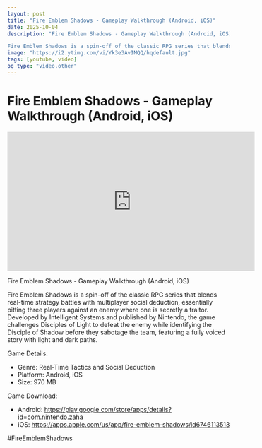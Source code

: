 ```yaml
---
layout: post
title: "Fire Emblem Shadows - Gameplay Walkthrough (Android, iOS)"
date: 2025-10-04
description: "Fire Emblem Shadows - Gameplay Walkthrough (Android, iOS)

Fire Emblem Shadows is a spin-off of the classic RPG series that blends real-time strategy ba..."
image: "https://i2.ytimg.com/vi/Yk3e3AvIMQQ/hqdefault.jpg"
tags: [youtube, video]
og_type: "video.other"
---
```


<script type="application/ld+json">
{
  "@context": "http://schema.org",
  "@type": "VideoObject",
  "name": "Fire Emblem Shadows - Gameplay Walkthrough (Android, iOS)",
  "description": "Fire Emblem Shadows - Gameplay Walkthrough (Android, iOS)\n\nFire Emblem Shadows is a spin-off of the classic RPG series that blends real-time strategy battles with multiplayer social deduction, essentially pitting three players against an enemy where one is secretly a traitor. Developed by Intelligent Systems and published by Nintendo, the game challenges Disciples of Light to defeat the enemy while identifying the Disciple of Shadow before they sabotage the team, featuring a fully voiced story with light and dark paths.\n\nGame Details:\n\n- Genre: Real-Time Tactics and Social Deduction\n- Platform: Android, iOS\n- Size: 970 MB\n\nGame Download:\n\n- Android: https://play.google.com/store/apps/details?id=com.nintendo.zaha\n- iOS: https://apps.apple.com/us/app/fire-emblem-shadows/id6746113513\n\n#FireEmblemShadows",
  "thumbnailUrl": "https://i2.ytimg.com/vi/Yk3e3AvIMQQ/hqdefault.jpg",
  "uploadDate": "2025-10-04T15:00:55",
  "embedUrl": "https://www.youtube.com/embed/Yk3e3AvIMQQ",
  "publisher": {
    "@type": "Person",
    "name": "Celo Zaga"
  },
  "mainEntityOfPage": {
    "@type": "WebPage",
    "@id": "https://celozaga.github.io/2025/10/04/fire-emblem-shadows---gameplay-walkthrough-(android,-ios)-Yk3e3AvIMQQ.html"
  },
  "duration": "PT0M0S"
}
</script>

<script type="application/ld+json">
{
  "@context": "http://schema.org",
  "@type": "BlogPosting",
  "headline": "Fire Emblem Shadows - Gameplay Walkthrough (Android, iOS)",
  "image": "https://i2.ytimg.com/vi/Yk3e3AvIMQQ/hqdefault.jpg",
  "publisher": {
    "@type": "Person",
    "name": "Celo Zaga"
  },
  "url": "https://celozaga.github.io/2025/10/04/fire-emblem-shadows---gameplay-walkthrough-(android,-ios)-Yk3e3AvIMQQ.html",
  "datePublished": "2025-10-04T15:00:55",
  "dateCreated": "2025-10-04T15:00:55",
  "dateModified": "2025-10-04T15:00:55",
  "description": "Fire Emblem Shadows - Gameplay Walkthrough (Android, iOS)\n\nFire Emblem Shadows is a spin-off of the classic RPG series that blends real-time strategy ba...",
  "author": {
    "@type": "Person",
    "name": "Celo Zaga"
  },
  "mainEntityOfPage": {
    "@type": "WebPage",
    "@id": "https://celozaga.github.io/2025/10/04/fire-emblem-shadows---gameplay-walkthrough-(android,-ios)-Yk3e3AvIMQQ.html"
  }
}
</script>

<h1 class="youtube-post-title">Fire Emblem Shadows - Gameplay Walkthrough (Android, iOS)</h1>

<iframe width="560" height="315" src="https://www.youtube.com/embed/Yk3e3AvIMQQ" class="youtube-post-embed" frameborder="0" allowfullscreen></iframe>

<p class="youtube-post-description">Fire Emblem Shadows - Gameplay Walkthrough (Android, iOS)

Fire Emblem Shadows is a spin-off of the classic RPG series that blends real-time strategy battles with multiplayer social deduction, essentially pitting three players against an enemy where one is secretly a traitor. Developed by Intelligent Systems and published by Nintendo, the game challenges Disciples of Light to defeat the enemy while identifying the Disciple of Shadow before they sabotage the team, featuring a fully voiced story with light and dark paths.

Game Details:

- Genre: Real-Time Tactics and Social Deduction
- Platform: Android, iOS
- Size: 970 MB

Game Download:

- Android: https://play.google.com/store/apps/details?id=com.nintendo.zaha
- iOS: https://apps.apple.com/us/app/fire-emblem-shadows/id6746113513

#FireEmblemShadows</p>
